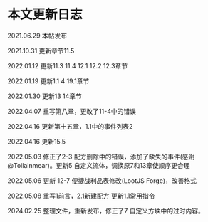 # 本文更新日志

2021.06.29 本帖发布

2021.10.31 更新章节11.5

2022.01.12 更新11.3 11.4 12.1 12.2 12.3章节

2022.01.19 更新1.1 4 19.1章节

2022.01.30 更新13 14章节

2022.04.07 重写第八章，更改了11-4中的错误

2022.04.16 更新第十五章，1.1中的事件列表2

2022.04.16 更新15.5

2022.05.03 修正了2-3 配方删除中的错误，添加了缺失的事件(感谢@Tollainmear)。更新5 自定义流体，调换原7和13章使顺序更合理

2022.05.06 更新 12-7 便捷战利品表修改(LootJS Forge)，改善格式

2022.05.08 重写1前言，2.1新建配方 更新1.1常用指令

2024.02.25 整理文件，重新发布，修正了7 自定义方块中的过时内容。

